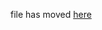 file has moved [here](https://docs.wire.com/developer/reference/elasticsearch-migration-2021-02-16.html)
